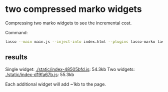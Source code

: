 # two compressed marko widgets

Compressing two marko widgets to see the incremental cost.

Command:
```bash
lasso --main main.js --inject-into index.html --plugins lasso-marko lasso-less --production
```

## results

Single widget: [./static/index-48505bfd.js](./static/index-48505bfd.js): 54.3kb
Two widgets: [./static/index-d19fa67b.js](./static/index-d19fa67b.js): 55.3kb

Each additional widget will add ~1kb to the page.

